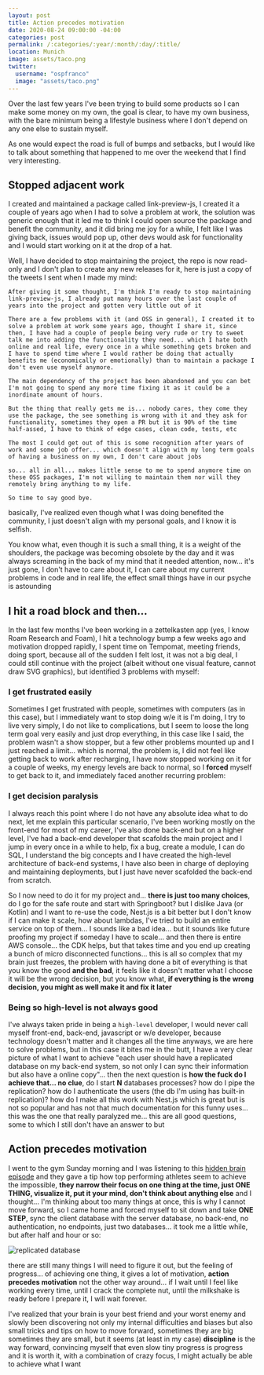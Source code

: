 ```yaml
---
layout: post
title: Action precedes motivation
date: 2020-08-24 09:00:00 -04:00
categories: post
permalink: /:categories/:year/:month/:day/:title/
location: Munich
image: assets/taco.png
twitter:
  username: "ospfranco"
  image: "assets/taco.png"
---
```


Over the last few years I've been trying to build some products so I can make some money on my own, the goal is clear, to have my own business, with the bare minimum being a lifestyle business where I don't depend on any one else to sustain myself.

As one would expect the road is full of bumps and setbacks, but I would like to talk about something that happened to me over the weekend that I find very interesting.

## Stopped adjacent work

I created and maintained a package called link-preview-js, I created it a couple of years ago when I had to solve a problem at work, the solution was generic enough that it led me to think I could open source the package and benefit the community, and it did bring me joy for a while, I felt like I was giving back, issues would pop up, other devs would ask for functionality and I would start working on it at the drop of a hat.

Well, I have decided to stop maintaining the project, the repo is now read-only and I don't plan to create any new releases for it, here is just a copy of the tweets I sent when I made my mind:

```
After giving it some thought, I'm think I'm ready to stop maintaining link-preview-js, I already put many hours over the last couple of years into the project and gotten very little out of it

There are a few problems with it (and OSS in general), I created it to solve a problem at work some years ago, thought I share it, since then, I have had a couple of people being very rude or try to sweet talk me into adding the functionality they need... which I hate both online and real life, every once in a while something gets broken and I have to spend time where I would rather be doing that actually benefits me (economically or emotionally) than to maintain a package I don't even use myself anymore. 

The main dependency of the project has been abandoned and you can bet I'm not going to spend any more time fixing it as it could be a inordinate amount of hours.

But the thing that really gets me is... nobody cares, they come they use the package, the see something is wrong with it and they ask for functionality, sometimes they open a PR but it is 90% of the time half-assed, I have to think of edge cases, clean code, tests, etc

The most I could get out of this is some recognition after years of work and some job offer... which doesn't align with my long term goals of having a business on my own, I don't care about jobs

so... all in all... makes little sense to me to spend anymore time on these OSS packages, I'm not willing to maintain them nor will they remotely bring anything to my life.

So time to say good bye.
```

basically, I've realized even though what I was doing benefited the community, I just doesn't align with my personal goals, and I know it is selfish.

You know what, even though it is such a small thing, it is a weight of the shoulders, the package was becoming obsolete by the day and it was always screaming in the back of my mind that it needed attention, now... it's just gone, I don't have to care about it, I can care about my current problems in code and in real life, the effect small things have in our psyche is astounding

## I hit a road block and then...

In the last few months I've been working in a zettelkasten app (yes, I know Roam Research and Foam), I hit a technology bump a few weeks ago and motivation dropped rapidly, I spent time on Tempomat, meeting friends, doing sport, because all of the sudden I felt lost, it was not a big deal, I could still continue with the project (albeit without one visual feature, cannot draw SVG graphics), but identified 3 problems with myself:

### I get frustrated easily

Sometimes I get frustrated with people, sometimes with computers (as in this case), but I immediately want to stop doing w/e it is I'm doing, I try to live very simply, I do not like to complications, but I seem to loose the long term goal very easily and just drop everything, in this case like I said, the problem wasn't a show stopper, but a few other problems mounted up and I just reached a limit... which is normal, the problem is, I did not feel like getting back to work after recharging, I have now stopped working on it for a couple of weeks, my energy levels are back to normal, so I **forced** myself to get back to it, and immediately faced another recurring problem:

### I get decision paralysis

I always reach this point where I do not have any absolute idea what to do next, let me explain this particular scenario, I've been working mostly on the front-end for most of my career, I've also done back-end but on a higher level, I've had a back-end developer that scafolds the main project and I jump in every once in a while to help, fix a bug, create a module, I can do SQL, I understand the big concepts and I have created the high-level architecture of back-end systems, I have also been in charge of deploying and maintaining deployments, but I just have never scafolded the back-end from scratch.

So I now need to do it for my project and... **there is just too many choices**, do I go for the safe route and start with Springboot? but I dislike Java (or Kotlin) and I want to re-use the code, Nest.js is a bit better but I don't know if I can make it scale, how about lambdas, I've tried to build an entire service on top of them... I sounds like a bad idea... but it sounds like future proofing my project if someday I have to scale... and then there is entire AWS console... the CDK helps, but that takes time and you end up creating a bunch of micro disconnected functions... this is all so complex that my brain just freezes, the problem with having done a bit of everything is that you know the good **and the bad**, it feels like it doesn't matter what I choose it will be the wrong decision, but you know what, **if everything is the wrong decision, you might as well make it and fix it later**

### Being so high-level is not always good

I've always taken pride in being a `high-level` developer, I would never call myself front-end, back-end, javascript or w/e developer, because technology doesn't matter and it changes all the time anyways, we are here to solve problems, but in this case it bites me in the butt, I have a very clear picture of what I want to achieve "each user should have a replicated database on my back-end system, so not only I can sync their information but also have a online copy"... then the next question is **how the fuck do I achieve that... no clue**, do I start **N** databases processes? how do I pipe the replication? how do I authenticate the users (the db I'm using has built-in replication)? how do I make all this work with Nest.js which is great but is not so popular and has not that much documentation for this funny uses... this was the one that really paralyzed me... this are all good questions, some to which I still don't have an answer to but

## Action precedes motivation

I went to the gym Sunday morning and I was listening to this [hidden brain episode](https://overcast.fm/+YsrgrI73Y) and they gave a tip how top performing athletes seem to achieve the impossible, **they narrow their focus on one thing at the time, just ONE THING, visualize it, put it your mind, don't think about anything else** and I thought... I'm thinking about too many things at once, this is why I cannot move forward, so I came home and forced myself to sit down and take **ONE STEP**, sync the client database with the server database, no back-end, no authentication, no endpoints, just two databases... it took me a little while, but after half and hour or so:

![replicated database]({{site.url}}/assets/replicated_database.png "replicated database")

there are still many things I will need to figure it out, but the feeling of progress... of achieving one thing, it gives a lot of motivation, **action precedes motivation** not the other way around... if I wait until I feel like working every time, until I crack the complete nut, until the milkshake is ready before I prepare it, I will wait forever.

I've realized that your brain is your best friend and your worst enemy and slowly been discovering not only my internal difficulties and biases but also small tricks and tips on how to move forward, sometimes they are big sometimes they are small, but it seems (at least in my case) **discipline** is the way forward, convincing myself that even slow tiny progress is progress and it is worth it, with a combination of crazy focus, I might actually be able to achieve what I want

